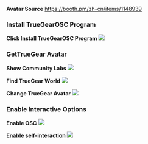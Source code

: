 **Avatar Source**
https://booth.pm/zh-cn/items/1148939

### Install TrueGearOSC Program

**Click Install TrueGearOSC Program**
![](https://truegear.s3.bitiful.net/VRChat/img1.png)

### GetTrueGear Avatar

**Show Community Labs**
![](https://truegear.s3.bitiful.net/VRChat/1.gif)

**Find TrueGear World**
![](https://truegear.s3.bitiful.net/VRChat/2.gif)

**Change TrueGear Avatar**
![](https://truegear.s3.bitiful.net/VRChat/3.gif)

### Enable Interactive Options

**Enable OSC**
![](https://truegear.s3.bitiful.net/VRChat/4.gif)

**Enable self-interaction**
![](https://truegear.s3.bitiful.net/VRChat/5.gif)


